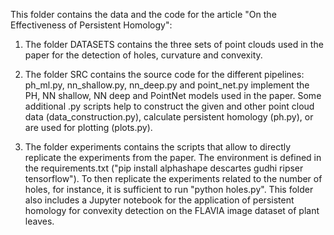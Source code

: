 This folder contains the data and the code for the article "On the Effectiveness of Persistent Homology":

1) The folder DATASETS contains the three sets of point clouds used in the paper for the detection of holes, curvature and convexity.

2) The folder SRC contains the source code for the different pipelines: ph_ml.py, nn_shallow.py, nn_deep.py and point_net.py implement the PH, NN shallow, NN deep and PointNet models used in the paper. Some additional .py scripts help to construct the given and other point cloud data (data_construction.py), calculate persistent homology (ph.py), or are used for plotting (plots.py).

3) The folder experiments contains the scripts that allow to directly replicate the experiments from the paper. The environment is defined in the requirements.txt ("pip install alphashape descartes gudhi ripser tensorflow"). To then replicate the experiments related to the number of holes, for instance, it is sufficient to run "python holes.py". This folder also includes a Jupyter notebook for the application of persistent homology for convexity detection on the FLAVIA image dataset of plant leaves.
